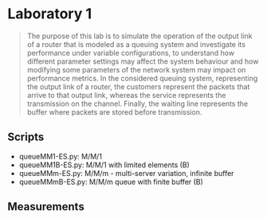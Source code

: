 # Laboratory 1

> The purpose of this lab is to simulate the operation of the output link of a router that is modeled as a queuing system and investigate its performance under variable configurations, to understand how different parameter settings may affect the system behaviour and how modifying some parameters of the network system may impact on performance metrics.
> In the considered queuing system, representing the output link of a router, the customers represent the packets that arrive to that output link, whereas the service represents the transmission on the channel. Finally, the waiting line represents the buffer where packets are stored before transmission.

## Scripts

* queueMM1-ES.py: M/M/1
* queueMM1B-ES.py: M/M/1 with limited elements (B)
* queueMMm-ES.py: M/M/m - multi-server variation, infinite buffer
* queueMMmB-ES.py: M/M/m queue with finite buffer (B)

## Measurements
